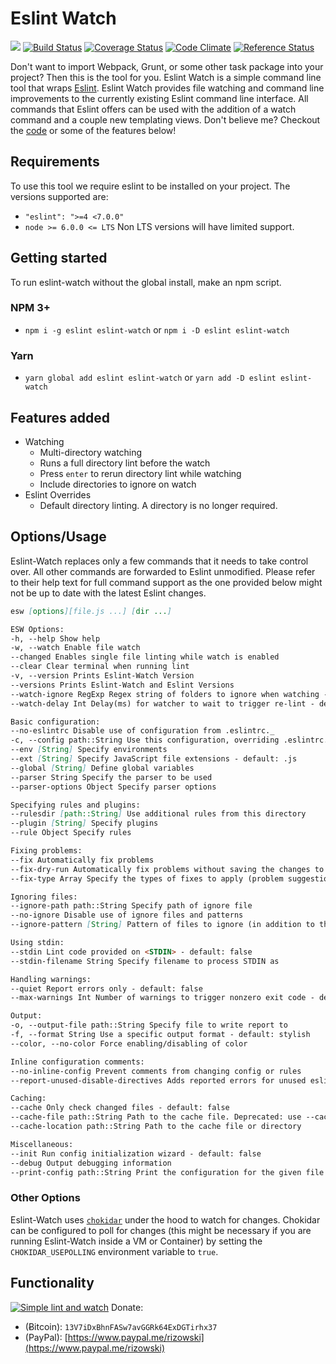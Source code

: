 # Eslint Watch

[![](https://img.shields.io/badge/release-notes-blue.svg)](https://github.com/rizowski/eslint-watch/releases/latest)
[![Build Status](https://travis-ci.org/rizowski/eslint-watch.svg?branch=master)](https://travis-ci.org/rizowski/eslint-watch)
[![Coverage Status](https://coveralls.io/repos/github/rizowski/eslint-watch/badge.svg?branch=master)](https://coveralls.io/github/rizowski/eslint-watch?branch=master)
[![Code Climate](https://codeclimate.com/github/rizowski/eslint-watch/badges/gpa.svg)](https://codeclimate.com/github/rizowski/eslint-watch)
[![Reference Status](https://www.versioneye.com/nodejs/eslint-watch/reference_badge.svg?style=flat-square)](https://www.versioneye.com/nodejs/eslint-watch/references)

Don't want to import Webpack, Grunt, or some other task package into your project? Then this is the tool for you.
Eslint Watch is a simple command line tool that wraps [Eslint](https://www.npmjs.com/package/eslint). Eslint Watch provides file watching and command line improvements to the currently existing Eslint command line interface. All commands that Eslint offers can be used with the addition of a watch command and a couple new templating views. Don't believe me? Checkout the [code](https://github.com/rizowski/eslint-watch) or some of the features below!

## Requirements

To use this tool we require eslint to be installed on your project. The versions supported are:

- `"eslint": ">=4 <7.0.0"`
- `node >= 6.0.0 <= LTS` Non LTS versions will have limited support.

## Getting started

To run eslint-watch without the global install, make an npm script.

### NPM 3+

- `npm i -g eslint eslint-watch` or `npm i -D eslint eslint-watch`

### Yarn

- `yarn global add eslint eslint-watch` or `yarn add -D eslint eslint-watch`

## Features added

- Watching
  - Multi-directory watching
  - Runs a full directory lint before the watch
  - Press `enter` to rerun directory lint while watching
  - Include directories to ignore on watch
- Eslint Overrides
  - Default directory linting. A directory is no longer required.

## Options/Usage

Eslint-Watch replaces only a few commands that it needs to take control over. All other commands are forwarded to Eslint unmodified. Please refer to their help text for full command support as the one provided below might not be up to date with the latest Eslint changes.

```md
esw [options][file.js ...] [dir ...]

ESW Options:
-h, --help Show help
-w, --watch Enable file watch
--changed Enables single file linting while watch is enabled
--clear Clear terminal when running lint
-v, --version Prints Eslint-Watch Version
--versions Prints Eslint-Watch and Eslint Versions
--watch-ignore RegExp Regex string of folders to ignore when watching - default: /.git|node_modules|bower_components/
--watch-delay Int Delay(ms) for watcher to wait to trigger re-lint - default: 300

Basic configuration:
--no-eslintrc Disable use of configuration from .eslintrc._
-c, --config path::String Use this configuration, overriding .eslintrc._ config options if present
--env [String] Specify environments
--ext [String] Specify JavaScript file extensions - default: .js
--global [String] Define global variables
--parser String Specify the parser to be used
--parser-options Object Specify parser options

Specifying rules and plugins:
--rulesdir [path::String] Use additional rules from this directory
--plugin [String] Specify plugins
--rule Object Specify rules

Fixing problems:
--fix Automatically fix problems
--fix-dry-run Automatically fix problems without saving the changes to the file system
--fix-type Array Specify the types of fixes to apply (problem suggestion, layout)

Ignoring files:
--ignore-path path::String Specify path of ignore file
--no-ignore Disable use of ignore files and patterns
--ignore-pattern [String] Pattern of files to ignore (in addition to those in .eslintignore)

Using stdin:
--stdin Lint code provided on <STDIN> - default: false
--stdin-filename String Specify filename to process STDIN as

Handling warnings:
--quiet Report errors only - default: false
--max-warnings Int Number of warnings to trigger nonzero exit code - default: -1

Output:
-o, --output-file path::String Specify file to write report to
-f, --format String Use a specific output format - default: stylish
--color, --no-color Force enabling/disabling of color

Inline configuration comments:
--no-inline-config Prevent comments from changing config or rules
--report-unused-disable-directives Adds reported errors for unused eslint-disable directives

Caching:
--cache Only check changed files - default: false
--cache-file path::String Path to the cache file. Deprecated: use --cache-location - default: .eslintcache
--cache-location path::String Path to the cache file or directory

Miscellaneous:
--init Run config initialization wizard - default: false
--debug Output debugging information
--print-config path::String Print the configuration for the given file
```

### Other Options

Eslint-Watch uses [`chokidar`](https://github.com/paulmillr/chokidar) under the hood to watch for changes. Chokidar can be configured to poll for changes (this might be necessary if you are running Eslint-Watch inside a VM or Container) by setting the `CHOKIDAR_USEPOLLING` environment variable to `true`.

## Functionality

[![Simple lint and watch](https://thumbs.gfycat.com/AgreeableForsakenIvorygull-size_restricted.gif)](https://fat.gfycat.com/AgreeableForsakenIvorygull.gif)
Donate:

- (Ƀitcoin): `13V7iDxBhnFASw7avGGRk64ExDGTirhx37`
- (PayPal): [https://www.paypal.me/rizowski](https://www.paypal.me/rizowski)
